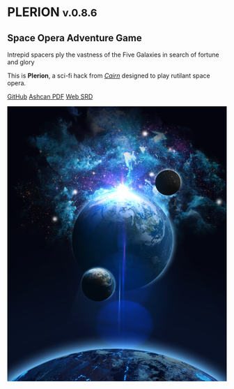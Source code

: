 <!-- _coverpage.md -->

# PLERION <small>v.0.8.6</small>

## Space Opera Adventure Game

Intrepid spacers ply the vastness of the Five Galaxies in search of fortune and glory

This is **Plerion**, a sci-fi hack from [*Cairn*](https://cairnrpg.com) designed to play rutilant space opera.

[GitHub](https://github.com/zeruhur/plerion/)
[Ashcan PDF](https://zeruhur.itch.io/plerion)
[Web SRD](/000_introduction.md)


<!-- background image -->

![](/_assets/space-6069115.jpg)
